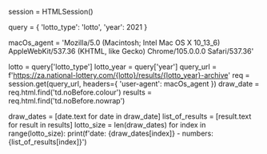 session = HTMLSession()

query = {
    'lotto_type': 'lotto',
    'year': 2021
}

macOs_agent = 'Mozilla/5.0 (Macintosh; Intel Mac OS X 10_13_6) AppleWebKit/537.36 (KHTML, like Gecko) Chrome/105.0.0.0 Safari/537.36'

lotto = query['lotto_type']
lotto_year = query['year']
query_url = f'https://za.national-lottery.com/{lotto}/results/{lotto_year}-archive'
req = session.get(query_url, headers={
    'user-agent': macOs_agent
})
draw_date = req.html.find('td.noBefore.colour')
results = req.html.find('td.noBefore.nowrap')

draw_dates = [date.text for date in draw_date]
list_of_results = [result.text for result in results]
lotto_size = len(draw_dates)
for index in range(lotto_size):
    print(f'date: {draw_dates[index]} - numbers:{list_of_results[index]}')
